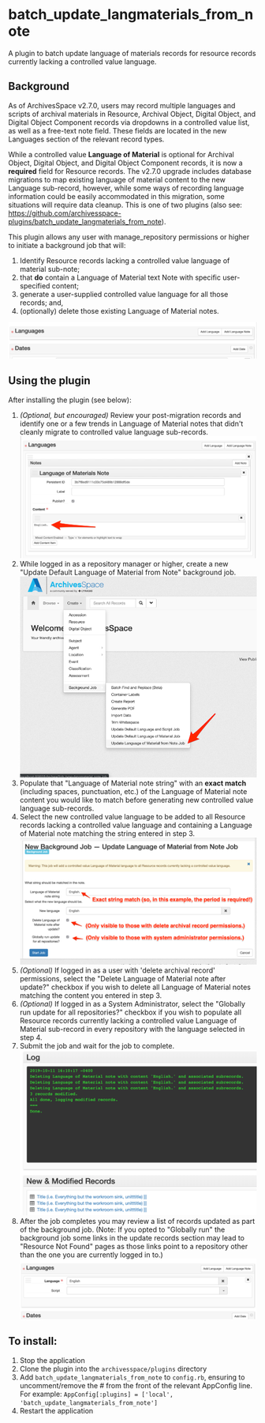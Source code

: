 # batch_update_langmaterials_from_note

A plugin to batch update language of materials records for resource records currently lacking a controlled value language.

## Background

As of ArchivesSpace v2.7.0, users may record multiple languages and scripts of archival materials in Resource, Archival Object, Digital Object, and Digital Object Component records via dropdowns in a controlled value list, as well as a free-text note field.  These fields are located in the new Languages section of the relevant record types.

While a controlled value **Language of Material** is optional for Archival Object, Digital Object, and Digital Object Component records, it is now a **required** field for Resource records. The v2.7.0 upgrade includes database migrations to map existing language of material content to the new Language sub-record, however, while some ways of recording language information could be easily accommodated in this migration, some situations will require data cleanup. This is one of two plugins (also see: https://github.com/archivesspace-plugins/batch_update_langmaterials_from_note).

This plugin allows any user with manage_repository permissions or higher to initiate a background job that will:
1.  Identify Resource records lacking a controlled value language of material sub-note;
2.  that **do** contain a Language of Material text Note with specific user-specified content;
3.  generate a user-supplied controlled value language for all those records; and,
4.  (optionally) delete those existing Language of Material notes.

![Resource lacking a controlled value language](_README_images/MissingLang.png)

## Using the plugin

After installing the plugin (see below):

1.  *(Optional, but encouraged)* Review your post-migration records and identify one or a few trends in Language of Material notes that didn't cleanly migrate to controlled value language sub-records.
![A Language of Material text note for 'English.'](_README_images/2_LangMatNoteJob.png)
2.  While logged in as a repository manager or higher, create a new "Update Default Language of Material from Note" background job.
![Initiate background job](_README_images/1_LangMatNoteJob.png)
3.  Populate that "Language of Material note string" with an **exact match** (including spaces, punctuation, etc.) of the Language of Material note content you would like to match before generating new controlled value language sub-records.  
4.  Select the new controlled value language to be added to all Resource records lacking a controlled value language and containing a Language of Material note matching the string entered in step 3.
![Fill out the background job form](_README_images/3_LangMatNoteJob.png)
5.  *(Optional)* If logged in as a user with 'delete archival record' permissions, select the "Delete Language of Material note after update?" checkbox if you wish to delete all Language of Material notes matching the content you entered in step 3.
5.  *(Optional)* If logged in as a System Administrator, select the "Globally run update for all repositories?" checkbox if you wish to populate all Resource records currently lacking a controlled value Language of Material sub-record in every repository with the language selected in step 4.
6.  Submit the job and wait for the job to complete.
![Review the list of New & Modified Records](_README_images/4_LangMatNoteJob.png)
7.  After the job completes you may review a list of records updated as part of the background job.  (Note: If you opted to "Globally run" the background job some links in the update records section may lead to "Resource Not Found" pages as those links point to a repository other than the one you are currently logged in to.)
![Now a language is present](_README_images/5_LangMatNoteJob.png)

## To install:

1. Stop the application
2. Clone the plugin into the `archivesspace/plugins` directory
3. Add `batch_update_langmaterials_from_note` to `config.rb`, ensuring to uncomment/remove the # from the front of the relevant AppConfig line.  For example:
`AppConfig[:plugins] = ['local', 'batch_update_langmaterials_from_note']`
4. Restart the application
